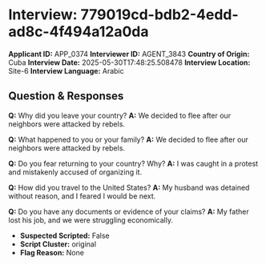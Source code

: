 # Interview: 779019cd-bdb2-4edd-ad8c-4f494a12a0da
**Applicant ID:** APP_0374
**Interviewer ID:** AGENT_3843
**Country of Origin:** Cuba
**Interview Date:** 2025-05-30T17:48:25.508478
**Interview Location:** Site-6
**Interview Language:** Arabic

## Question & Responses

**Q:** Why did you leave your country?
**A:** We decided to flee after our neighbors were attacked by rebels.

**Q:** What happened to you or your family?
**A:** We decided to flee after our neighbors were attacked by rebels.

**Q:** Do you fear returning to your country? Why?
**A:** I was caught in a protest and mistakenly accused of organizing it.

**Q:** How did you travel to the United States?
**A:** My husband was detained without reason, and I feared I would be next.

**Q:** Do you have any documents or evidence of your claims?
**A:** My father lost his job, and we were struggling economically.

- **Suspected Scripted:** False
- **Script Cluster:** original
- **Flag Reason:** None
